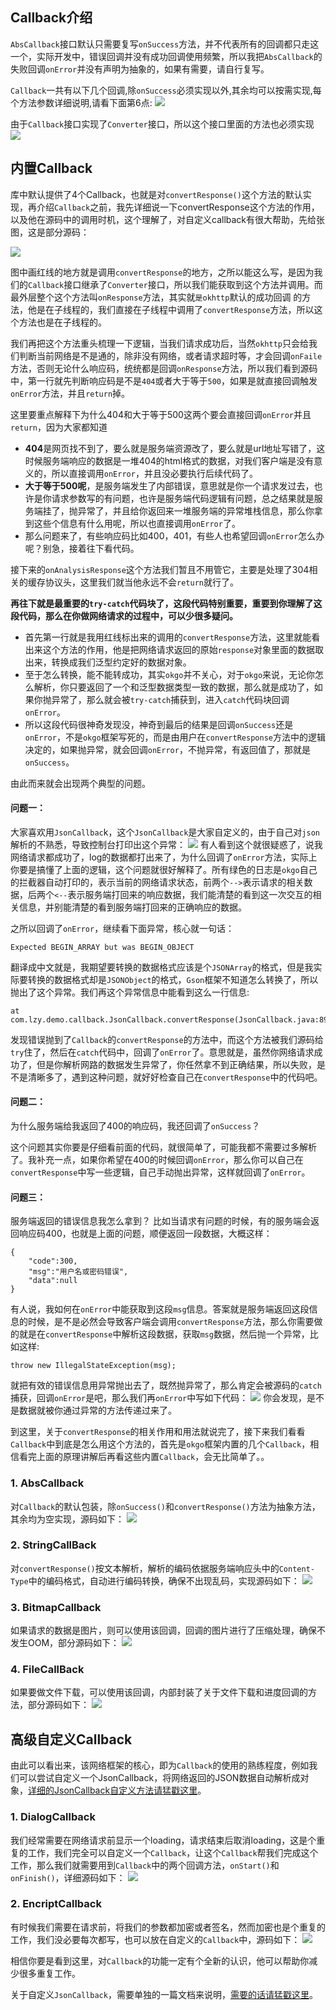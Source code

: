 ## Callback介绍
`AbsCallback`接口默认只需要复写`onSuccess`方法，并不代表所有的回调都只走这一个，实际开发中，错误回调并没有成功回调使用频繁，所以我把`AbsCallback`的失败回调`onError`并没有声明为抽象的，如果有需要，请自行复写。

`Callback`一共有以下几个回调,除`onSuccess`必须实现以外,其余均可以按需实现,每个方法参数详细说明,请看下面第6点:
![](http://7xss53.com1.z0.glb.clouddn.com/markdown/vr5l3.jpg)
 
由于`Callback`接口实现了`Converter`接口，所以这个接口里面的方法也必须实现
![](http://7xss53.com1.z0.glb.clouddn.com/markdown/9auaw.jpg)

## 内置Callback
库中默认提供了4个Callback，也就是对`convertResponse()`这个方法的默认实现，再介绍`Callback`之前，我先详细说一下convertResponse这个方法的作用，以及他在源码中的调用时机，这个理解了，对自定义callback有很大帮助，先给张图，这是部分源码：

![](https://ws1.sinaimg.cn/large/006tNc79gy1fh48xgajirj31kw0tqk86.jpg)

图中画红线的地方就是调用`convertResponse`的地方，之所以能这么写，是因为我们的`Callback`接口继承了`Converter`接口，所以我们能获取到这个方法并调用。而最外层整个这个方法叫`onResponse`方法，其实就`是okhttp`默认的成功回调 的方法，他是在子线程的，我们直接在子线程中调用了`convertResponse`方法，所以这个方法也是在子线程的。

我们再把这个方法重头梳理一下逻辑，当我们请求成功后，当然`okhttp`只会给我们判断当前网络是不是通的，除非没有网络，或者请求超时等，才会回调`onFaile`方法，否则无论什么响应码，统统都是回调`onResponse`方法，所以我们看到源码中，第一行就先判断响应码是不是`404`或者大于等于`500`，如果是就直接回调触发`onError`方法，并且`return`掉。

这里要重点解释下为什么404和大于等于500这两个要会直接回调`onError`并且`return`，因为大家都知道
- **404**是网页找不到了，要么就是服务端资源改了，要么就是url地址写错了，这时候服务端响应的数据是一堆404的html格式的数据，对我们客户端是没有意义的，所以直接调用`onError`，并且没必要执行后续代码了。
- **大于等于500呢**，是服务端发生了内部错误，意思就是你一个请求发过去，也许是你请求参数写的有问题，也许是服务端代码逻辑有问题，总之结果就是服务端挂了，抛异常了，并且给你返回来一堆服务端的异常堆栈信息，那么你拿到这些个信息有什么用呢，所以也直接调用`onError`了。
- 那么问题来了，有些响应码比如400，401，有些人也希望回调`onError`怎么办呢？别急，接着往下看代码。

接下来的`onAnalysisResponse`这个方法我们暂且不用管它，主要是处理了304相关的缓存协议头，这里我们就当他永远不会`return`就行了。

**再往下就是最重要的`try-catch`代码块了，这段代码特别重要，重要到你理解了这段代码，那么在你做网络请求的过程中，可以少很多疑问。**
- 首先第一行就是我用红线标出来的调用的`convertResponse`方法，这里就能看出来这个方法的作用，他是把网络请求返回的原始`response`对象里面的数据取出来，转换成我们泛型约定好的数据对象。
- 至于怎么转换，能不能转成功，其实`okgo`并不关心，对于`okgo`来说，无论你怎么解析，你只要返回了一个和泛型数据类型一致的数据，那么就是成功了，如果你抛异常了，那么就会被`try-catch`捕获到，进入`catch`代码块回调`onError`。
- 所以这段代码很神奇发现没，神奇到最后的结果是回调`onSuccess`还是`onError`，不是`okgo`框架写死的，而是由用户在`convertResponse`方法中的逻辑决定的，如果抛异常，就会回调`onError`，不抛异常，有返回值了，那就是`onSuccess`。

由此而来就会出现两个典型的问题。

#### 问题一：
大家喜欢用`JsonCallbac`k，这个`JsonCallback`是大家自定义的，由于自己对`json`解析的不熟悉，导致控制台打印出这个异常：
![](https://ws4.sinaimg.cn/large/006tNc79ly1fh47vkv8rlj31kw0tlwve.jpg)
有人看到这个就很疑惑了，说我网络请求都成功了，log的数据都打出来了，为什么回调了`onError`方法，实际上你要是搞懂了上面的逻辑，这个问题就很好解释了。所有绿色的日志是`okgo`自己的拦截器自动打印的，表示当前的网络请求状态，前两个`-->`表示请求的相关数据，后两个`<--`表示服务端打回来的响应数据，我们能清楚的看到这一次交互的相关信息，并别能清楚的看到服务端打回来的正确响应的数据。

之所以回调了`onError`，继续看下面异常，核心就一句话：

```
Expected BEGIN_ARRAY but was BEGIN_OBJECT
```

翻译成中文就是，我期望要转换的数据格式应该是个`JSONArray`的格式，但是我实际要转换的数据格式却是`JSONObject`的格式，`Gson`框架不知道怎么转换了，所以抛出了这个异常。我们再这个异常信息中能看到这么一行信息:

```
at com.lzy.demo.callback.JsonCallback.convertResponse(JsonCallback.java:89)
```

发现错误抛到了`Callback`的`convertResponse`的方法中，而这个方法被我们源码给`try`住了，然后在`catch`代码中，回调了`onError`了。意思就是，虽然你网络请求成功了，但是你解析网路的数据发生异常了，你任然拿不到正确结果，所以失败，是不是清晰多了，遇到这种问题，就好好检查自己在`convertResponse`中的代码吧。

#### 问题二：
为什么服务端给我返回了400的响应码，我还回调了`onSuccess`？

这个问题其实你要是仔细看前面的代码，就很简单了，可能我都不需要过多解析了。我补充一点，如果你希望在400的时候回调`onError`，那么你可以自己在`convertResponse`中写一些逻辑，自己手动抛出异常，这样就回调了`onError`。

#### 问题三：
服务端返回的错误信息我怎么拿到？
比如当请求有问题的时候，有的服务端会返回响应码400，也就是上面的问题，顺便返回一段数据，大概这样：

```
{
	"code":300,
	"msg":"用户名或密码错误",	
	"data":null
}
```

有人说，我如何在`onError`中能获取到这段`msg`信息。答案就是服务端返回这段信息的时候，是不是必然会导致客户端会调用`convertResponse`方法，那么你需要做的就是在`convertResponse`中解析这段数据，获取`msg`数据，然后抛一个异常，比如这样:

```
throw new IllegalStateException(msg);
```

就把有效的错误信息用异常抛出去了，既然抛异常了，那么肯定会被源码的`catch`捕获，回调`onError`是吧，那么我们再`onError`中写如下代码：
![](https://ws2.sinaimg.cn/large/006tNc79gy1fh48ia82eoj30z60ba3zq.jpg)
你会发现，是不是数据就被你通过异常的方法传递过来了。

到这里，关于`convertResponse`的相关作用和用法就说完了，接下来我们看看`Callback`中到底是怎么用这个方法的，首先是`okgo`框架内置的几个`Callback`，相信看完上面的原理讲解后再看这些内置`Callback`，会无比简单了。。

### 1. AbsCallback
对`Callback`的默认包装，除`onSuccess()`和`convertResponse()`方法为抽象方法，其余均为空实现，源码如下：
![](https://ws1.sinaimg.cn/large/006tNbRwly1fgi75vp68fj314w0q6why.jpg)

### 2. StringCallBack
对`convertResponse()`按文本解析，解析的编码依据服务端响应头中的`Content-Type`中的编码格式，自动进行编码转换，确保不出现乱码，实现源码如下：
![](http://7xss53.com1.z0.glb.clouddn.com/markdown/n950v.jpg)

### 3. BitmapCallback
如果请求的数据是图片，则可以使用该回调，回调的图片进行了压缩处理，确保不发生OOM，部分源码如下：
![](http://7xss53.com1.z0.glb.clouddn.com/markdown/1xbbx.jpg)

### 4. FileCallBack
如果要做文件下载，可以使用该回调，内部封装了关于文件下载和进度回调的方法，部分源码如下：
![](http://7xss53.com1.z0.glb.clouddn.com/markdown/3xub1.jpg)

## 高级自定义Callback
由此可以看出来，该网络框架的核心，即为`Callback`的使用的熟练程度，例如我们可以尝试自定义一个JsonCallback，将网络返回的JSON数据自动解析成对象，[详细的JsonCallback自定义方法请猛戳这里](https://github.com/jeasonlzy/okhttp-OkGo/wiki/JsonCallback)。

### 1. DialogCallback
我们经常需要在网络请求前显示一个loading，请求结束后取消loading，这是个重复的工作，我们完全可以自定义一个`Callback`，让这个`Callback`帮我们完成这个工作，那么我们就需要用到`Callback`中的两个回调方法，`onStart()`和`onFinish()`，详细源码如下：
![](https://ws4.sinaimg.cn/large/006tNbRwly1fgi76xoo9vj315k0ton1o.jpg)

### 2. EncriptCallback
有时候我们需要在请求前，将我们的参数都加密或者签名，然而加密也是个重复的工作，我们没必要每次都写，也可以放在自定义的`Callback`中，源码如下：
![](https://ws2.sinaimg.cn/large/006tNbRwly1fgi77etrfbj315k1jpk17.jpg)

相信你要是看到这里，对`Callback`的功能一定有个全新的认识，他可以帮助你减少很多重复工作。

关于自定义`JsonCallback`，需要单独的一篇文档来说明，[需要的话请猛戳这里](https://github.com/jeasonlzy/okhttp-OkGo/wiki/JsonCallback)。

